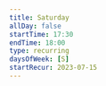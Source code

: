 ```yaml
---
title: Saturday
allDay: false
startTime: 17:30
endTime: 18:00
type: recurring
daysOfWeek: [S]
startRecur: 2023-07-15
---
```

